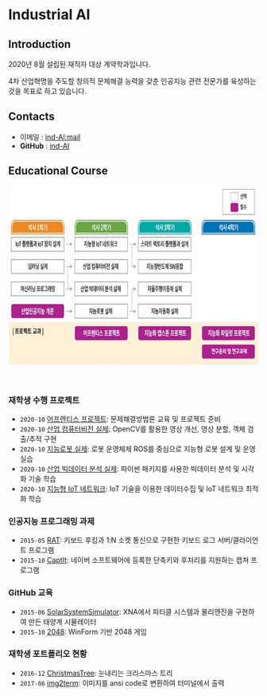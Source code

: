 # **Industrial AI** 

## Introduction

2020년 8월 설립된 재직자 대상 계약학과입니다.

4차 산업혁명을 주도할 창의적 문제해결 능력을 갖춘 인공지능 관련 전문가를 육성하는 것을 목표로 하고 있습니다.

## Contacts

- 이메일 : [ind-AI:mail](mailto:indai.cbnu.ac.kr)
- **GitHub** : [ind-AI](https://github.com/industrial-AI)

## Educational Course

<p align="center">
  
<img src="./images/EdCoourse.JPG"  width="700" height="360">

</p>
</br>

### 재학생 수행 프로젝트

- `2020-10` [어프렌티스 프로젝트](https://github.com/Bessesian/industrial-AI/tree/master/projects/어프렌티스-프로젝트): 문제해결방법론 교육 및 프로젝트 준비
- `2020-10` [산업 컴퓨터비전 실제](https://github.com/Bessesian/industrial-AI/tree/master/projects/산업-컴퓨터비전-실제): OpenCV를 활용한 영상 개선, 영상 분할, 객체 검출/추적 구현 
- `2020-10` [지능로봇 실제](https://github.com/Bessesian/industrial-AI/tree/master/projects/지능로봇-실제): 로봇 운영체제 ROS를 중심으로 지능형 로봇 설계 및 운영 실습
- `2020-10` [산업 빅데이터 분석 실제](https://github.com/Bessesian/industrial-AI/tree/master/projects/산업-빅데이터분석-실제): 파이썬 패키지를 사용한 빅데이터 분석 및 시각화 기술 학습
- `2020-10` [지능형 IoT 네트워크](https://github.com/Bessesian/industrial-AI/tree/master/projects/지능형-IoT-네트워크): IoT 기술을 이용한 데이터수집 및 IoT 네트워크 최적화 학습

### 인공지능 프로그래밍 과제

- `2015-05` [RAT](https://github.com/20chan/all-my-projects#2015-05-28-rat): 키보드 후킹과 1:N 소켓 통신으로 구현한 키보드 로그 서버/클라이언트 프로그램
- `2015-10` [CaptIt](https://github.com/20chan/CaptIt): 네이버 소프트웨어에 등록한 단축키와 후처리를 지원하는 캡쳐 프로그램

### GitHub 교육

- `2015-06` [SolarSystemSimulator](https://github.com/20chan/all-my-projects#2015-06-11-solarsystemsimulator): XNA에서 파티클 시스템과 물리엔진을 구현하여 만든 태양계 시뮬레이터
- `2015-10` [2048](https://github.com/20chan/OldProjects/tree/master/2048): WinForm 기반 2048 게임

### 재학생 포트폴리오 현황

- `2016-12` [ChristmasTree](https://github.com/20chan/ChristmasTree): 눈내리는 크리스마스 트리
- `2017-06` [img2term](https://github.com/20chan/img2term): 이미지를 ansi code로 변환하여 터미널에서 출력



